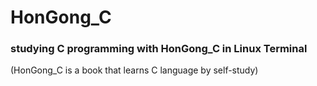 # HonGong_C
### studying C programming with HonGong_C in Linux Terminal
(HonGong_C is a book that learns C language by self-study)
